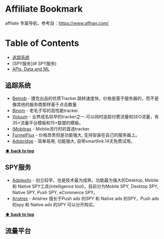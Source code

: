 # Affiliate Bookmark

affilate 专属导航，参考自：https://www.affnav.com/

Table of Contents
=================

   * [追踪系统](#追踪系统)
   *  [SPY服务](# SPY服务)
   * [APIs, Data and ML](#apis-data-and-ml)

## 追踪系统
* [Bemob](https://bemob.com/) - 捷克出品的优质Tracker.跳转速度快，价格是基于服务器的，而不是像其他的服务商那样基于点击数量
* [Binom](https://binom.org/) - 老毛子写的高性能tracker.
* [Voluum](https://voluum.com/) - 业界成名较早的tracker之一.可以同时追踪付费流量和SEO流量，有35+流量平台模板和15+联盟的模板。
* [iMobitrax](https://www.imobitrax.com/) - Mobile流行时的首选tracker.
* [FunnelFlux](https://www.funnelflux.com/) - 价格昂贵但是功能强大, 支持安装在自己的服务器上。
* [Adsbridge](https://www.adsbridge.com/) - 简单易用, 功能强大, 自带smartlink.14天免费试用。

**[⬆ back to top](#table-of-contents)**

## SPY服务

  * [Adplexity](https://adplexity.com/) - 创立较早，也是技术最为成熟，功能最为强大的Desktop, Mobile 和 Native SPY工具(intelligence tool)，目前分为Mobile SPY, Desktop SPY, Native SPY, Push SPY, eCommerce SPY。
  * [Anstrex](https://www.anstrex.com/) - Anstrex 擅长于Push ads 的SPY 和 Native ads 的SPY，Push ads的spy 和 Native ads 的SPY 可以分开购买。

**[⬆ back to top](#table-of-contents)**

## 流量平台
